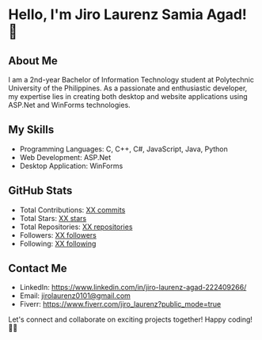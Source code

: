 # Hello, I'm Jiro Laurenz Samia Agad! 👋

## About Me

I am a 2nd-year Bachelor of Information Technology student at Polytechnic University of the Philippines. As a passionate and enthusiastic developer, my expertise lies in creating both desktop and website applications using ASP.Net and WinForms technologies.

## My Skills

- Programming Languages: C, C++, C#, JavaScript, Java, Python
- Web Development: ASP.Net
- Desktop Application: WinForms

## GitHub Stats

- Total Contributions: [XX commits](https://github.com/JiroLaurenz01)
- Total Stars: [XX stars](https://github.com/JiroLaurenz01?tab=stars)
- Total Repositories: [XX repositories](https://github.com/JiroLaurenz01?tab=repositories)
- Followers: [XX followers](https://github.com/JiroLaurenz01/followers)
- Following: [XX following](https://github.com/JiroLaurenz01/following)

## Contact Me

- LinkedIn: https://www.linkedin.com/in/jiro-laurenz-agad-222409266/
- Email: jirolaurenz0101@gmail.com
- Fiverr: https://www.fiverr.com/jiro_laurenz?public_mode=true

Let's connect and collaborate on exciting projects together! Happy coding! 🚀🎉
